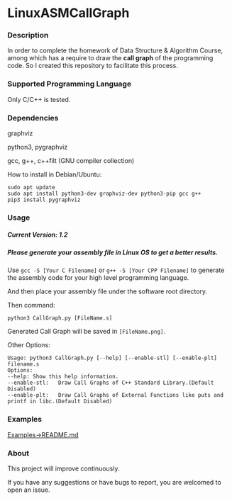# LinuxASMCallGraph
### Description
In order to complete the homework of Data Structure & Algorithm Course, among which has a require to draw the **call graph** of the programming code. So I created this repository to facilitate this process.
### Supported Programming Language
Only C/C++ is tested.
### Dependencies
graphviz

python3, pygraphviz

gcc, g++, c++filt (GNU compiler collection)

How to install in Debian/Ubuntu:
```
sudo apt update
sudo apt install python3-dev graphviz-dev python3-pip gcc g++
pip3 install pygraphviz
```

### Usage
##### Current Version: 1.2
##### Please generate your assembly file in Linux OS to get a better results.
Use ```gcc -S [Your C Filename]``` or ```g++ -S [Your CPP Filename]``` to generate the assembly code for your high level programming language. 

And then place your assembly file under the software root directory.

Then command:
```
python3 CallGraph.py [FileName.s]
```
Generated Call Graph will be saved in ```[FileName.png]```.

Other Options:
```
Usage: python3 CallGraph.py [--help] [--enable-stl] [--enable-plt] filename.s
Options:
--help: Show this help information.
--enable-stl:   Draw Call Graphs of C++ Standard Library.(Default Disabled)
--enable-plt:   Draw Call Graphs of External Functions like puts and printf in libc.(Default Disabled)
```
### Examples
[Examples->README.md](https://github.com/bjrjk/LinuxASMCallGraph/blob/master/examples/README.md)

### About
This project will improve continuously. 

If you have any suggestions or have bugs to report, you are welcomed to open an issue.
